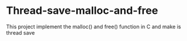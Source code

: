 # Thread-save-malloc-and-free
This project implement the malloc() and free() function in C and make is thread save

